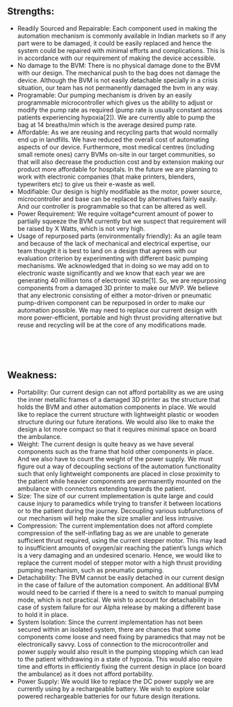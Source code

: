 <h2>Strengths: </h2>

<ul>
<li>Readily Sourced and Repairable: Each component used in making the automation mechanism is commonly available in Indian markets so if any part were to be damaged, it could be easily replaced and hence the system could be repaired with minimal efforts and complications. This is in accordance with our requirement of making the device accessible. </li>

<li>No damage to the BVM: There is no physical damage done to the BVM with our design. The mechanical push to the bag does not damage the device. Although the BVM is not easily detachable specially in a crisis situation, our team has not permanently damaged the bvm in any way. </li>

<li>Programable: Our pumping mechanism is driven by an easily programmable microcontroller which gives us the ability to adjust or modify the pump rate as required (pump rate is usually constant across patients experiencing hypoxia[2]). We are currently able to pump the bag at 14 breaths/min which is the average desired pump rate. </li>

<li>Affordable: As we are reusing and recycling parts that would normally end up in landfills. We have reduced the overall cost of automating aspects of our device. Furthermore, most medical centres (including small remote ones) carry BVMs on-site in our target communities, so that will also decrease the production cost and by extension making our product more affordable for hospitals. In the future we are planning to work with electronic companies (that make printers, blenders, typewriters etc) to give us their e-waste as well. </li>

<li>Modifiable: Our design is highly modifiable as the motor, power source, microcontroller and base can be replaced by alternatives fairly easily. And our controller is programmable so that can be altered as well. </li>

<li>Power Requirement: We require voltage*current amount of power to partially squeeze the BVM currently but we suspect that requirement will be raised by X Watts, which is not very high. </li>

<li>Usage of repurposed parts (environmentally friendly): As an agile team and because of the lack of mechanical and electrical expertise, our team thought it is best to land on a design that agrees with our evaluation criterion by experimenting with different basic pumping mechanisms. We acknowledged that in doing so we may add on to electronic waste significantly and we know that each year we are generating 40 million tons of electronic waste[1]. So, we are repurposing components from a damaged 3D printer to make our MVP. We believe that any electronic consisting of either a motor-driven or pneumatic pump-driven component can be repurposed in order to make our automation possible. We may need to replace our current design with more power-efficient, portable and high thrust providing alternative but reuse and recycling will be at the core of any modifications made. </li>

</ul>
</br>
</br>
</br>
<h2>Weakness: </h2>

<ul>
  
<li>Portability: Our current design can not afford portability as we are using the inner metallic frames of a damaged 3D printer as the structure that holds the BVM and other automation components in place. We would like to replace the current structure with lightweight plastic or wooden structure during our future iterations. We would also like to make the design a lot more compact so that it requires minimal space on board the ambulance.</li>

<li>Weight: The current design is quite heavy as we have several components such as the frame that hold other components in place. And we also have to count the weight of the power supply. We must figure out a way of decoupling sections of the automation functionality such that only lightweight components are placed in close proximity to the patient while heavier components are permanently mounted on the ambulance with connectors extending towards the patient.</li>

<li>Size: The size of our current implementation is quite large and could cause injury to paramedics while trying to transfer it between locations or to the patient during the journey. Decoupling various subfunctions of our mechanism will help make the size smaller and less intrusive. </li>

<li>Compression: The current implementation does not afford complete compression of the self-inflating bag as we are unable to generate sufficient thrust required, using the current stepper motor. This may lead to insufficient amounts of oxygen/air reaching the patient’s lungs which is a very damaging and an undesired scenario. Hence, we would like to replace the current model of stepper motor with a high thrust providing pumping mechanism, such as pneumatic pumping. </li>

<li>Detachability: The BVM cannot be easily detached in our current design in the case of failure of the automation component. An additional BVM would need to be carried if there is a need to switch to manual pumping mode, which is not practical. We wish to account for detachability in case of system failure for our Alpha release by making a different base to hold it in place.</li>

<li>System Isolation: Since the current implementation has not been secured within an isolated system, there are chances that some components come loose and need fixing by paramedics that may not be electronically savvy. Loss of connection to the microcontroller and power supply would also result in the pumping stopping which can lead to the patient withdrawing in a state of hypoxia. This would also require time and efforts in efficiently fixing the current design in place (on board the ambulance) as it does not afford portability.</li>

<li>Power Supply: We would like to replace the DC power supply we are currently using by a rechargeable battery. We wish to explore solar powered rechargeable batteries for our future design iterations.</li>
</ul>
